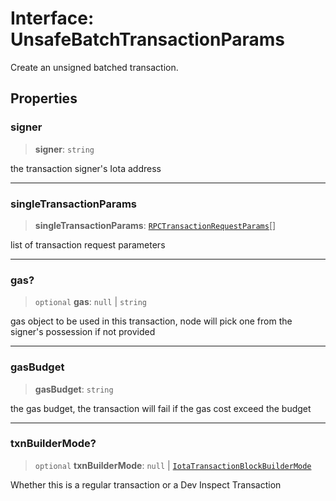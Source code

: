 # Interface: UnsafeBatchTransactionParams

Create an unsigned batched transaction.

## Properties

### signer

> **signer**: `string`

the transaction signer's Iota address

---

### singleTransactionParams

> **singleTransactionParams**: [`RPCTransactionRequestParams`](../type-aliases/RPCTransactionRequestParams.md)[]

list of transaction request parameters

---

### gas?

> `optional` **gas**: `null` \| `string`

gas object to be used in this transaction, node will pick one from the signer's possession if not
provided

---

### gasBudget

> **gasBudget**: `string`

the gas budget, the transaction will fail if the gas cost exceed the budget

---

### txnBuilderMode?

> `optional` **txnBuilderMode**: `null` \| [`IotaTransactionBlockBuilderMode`](../type-aliases/IotaTransactionBlockBuilderMode.md)

Whether this is a regular transaction or a Dev Inspect Transaction
